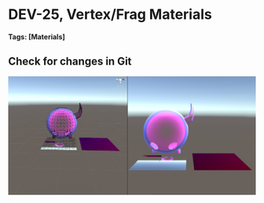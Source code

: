 # DEV-25, Vertex/Frag Materials
#### Tags: [Materials]

## Check for changes in Git

![](../images/DEV-25/DEV-25-A.png)